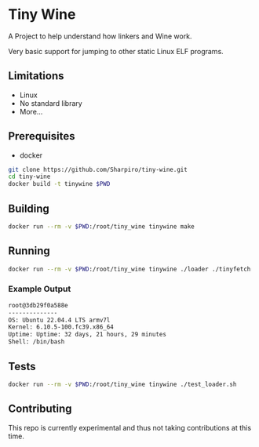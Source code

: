 # Tiny Wine

A Project to help understand how linkers and Wine work.

Very basic support for jumping to other static Linux ELF programs.

## Limitations

- Linux
- No standard library
- More...

## Prerequisites

- docker

```sh
git clone https://github.com/Sharpiro/tiny-wine.git
cd tiny-wine
docker build -t tinywine $PWD
```

## Building

```sh
docker run --rm -v $PWD:/root/tiny_wine tinywine make
```

## Running

```sh
docker run --rm -v $PWD:/root/tiny_wine tinywine ./loader ./tinyfetch
```

### Example Output

```txt
root@3db29f0a588e
--------------
OS: Ubuntu 22.04.4 LTS armv7l
Kernel: 6.10.5-100.fc39.x86_64
Uptime: Uptime: 32 days, 21 hours, 29 minutes
Shell: /bin/bash
```

## Tests

```sh
docker run --rm -v $PWD:/root/tiny_wine tinywine ./test_loader.sh
```

## Contributing

This repo is currently experimental and thus not taking contributions at this time.
